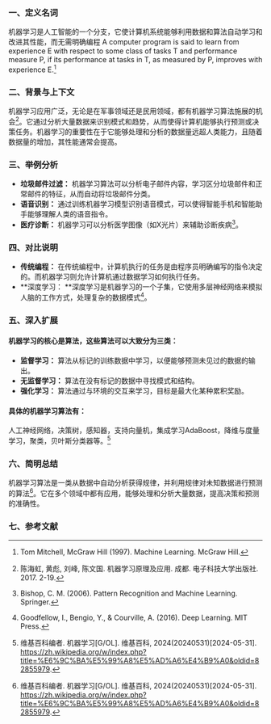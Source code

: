 ### 一、定义名词

机器学习是人工智能的一个分支，它使计算机系统能够利用数据和算法自动学习和改进其性能，而无需明确编程
A computer program is said to learn from experience E with respect to some class of tasks T and performance measure P, if its performance at tasks in T, as measured by P, improves with experience E.[^1]

### 二、背景与上下文

机器学习应用广泛，无论是在军事领域还是民用领域，都有机器学习算法施展的机会[^2]。它通过分析大量数据来识别模式和趋势，从而使得计算机能够执行预测或决策任务。机器学习的重要性在于它能够处理和分析的数据量远超人类能力，且随着数据量的增加，其性能通常会提高。

### 三、举例分析

+ **垃圾邮件过滤：** 机器学习算法可以分析电子邮件内容，学习区分垃圾邮件和正常邮件的特征，从而自动将垃圾邮件分类。
+ **语音识别：** 通过训练机器学习模型识别语音模式，可以使得智能手机和智能助手能够理解人类的语音指令。
+ **医疗诊断：** 机器学习可以分析医学图像（如X光片）来辅助诊断疾病[^3]。

### 四、对比说明

+ **传统编程：** 在传统编程中，计算机执行的任务是由程序员明确编写的指令决定的。而机器学习则允许计算机通过数据学习如何执行任务。
+ **深度学习： **深度学习是机器学习的一个子集，它使用多层神经网络来模拟人脑的工作方式，处理复杂的数据模式[^4]。

### 五、深入扩展

#### 机器学习的核心是算法，这些算法可以大致分为三类：

+ **监督学习：** 算法从标记的训练数据中学习，以便能够预测未见过的数据的输出。
+ **无监督学习：** 算法在没有标记的数据中寻找模式和结构。
+ **强化学习：** 算法通过与环境的交互来学习，目标是最大化某种累积奖励。

#### 具体的机器学习算法有：

人工神经网络，决策树，感知器，支持向量机，集成学习AdaBoost，降维与度量学习，聚类，贝叶斯分类器等。[^5]

### 六、简明总结

机器学习算法是一类从数据中自动分析获得规律，并利用规律对未知数据进行预测的算法[^5]。它在多个领域中都有应用，能够处理和分析大量数据，提高决策和预测的准确性。

### 七、参考文献

[^1]: Tom Mitchell, McGraw Hill (1997). Machine Learning. McGraw Hill.
[^2]: 陈海虹, 黄彪, 刘峰, 陈文国. 机器学习原理及应用. 成都. 电子科技大学出版社. 2017. 2-19.
[^3]: Bishop, C. M. (2006). Pattern Recognition and Machine Learning. Springer.
[^4]: Goodfellow, I., Bengio, Y., & Courville, A. (2016). Deep Learning. MIT Press.
[^5]: 维基百科编者. 机器学习[G/OL]. 维基百科, 2024(20240531)[2024-05-31]. https://zh.wikipedia.org/w/index.php?title=%E6%9C%BA%E5%99%A8%E5%AD%A6%E4%B9%A0&oldid=82855979.
